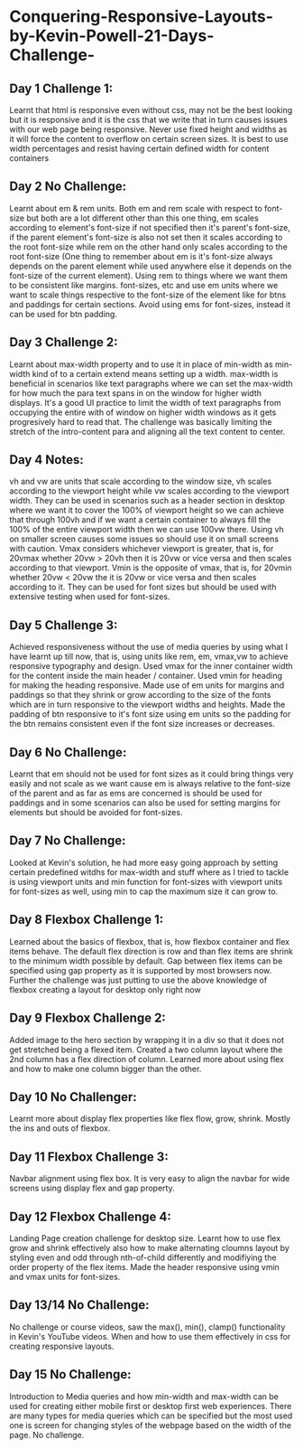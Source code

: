# Conquering-Responsive-Layouts-by-Kevin-Powell-21-Days-Challenge-
## Day 1 Challenge 1: 
Learnt that html is responsive even without css, may not be the best looking but it is responsive and it is the css that we write that in turn causes issues with our web page being responsive. Never use fixed height and widths as it will force the content to overflow on certain screen sizes. It is best to use width percentages and resist having certain defined width for content containers

## Day 2 No Challenge: 
Learnt about em & rem units. Both em and rem scale with respect to font-size but both are a lot different other than this one thing, em scales according to element's font-size if not specified then it's parent's font-size, if the parent element's font-size is also not set then it scales according to the root font-size while rem on the other hand only scales according to the root font-size (One thing to remember about em is it's font-size always depends on the parent element while used anywhere else it depends on the font-size of the current element). Using rem to things where we want them to be consistent like margins. font-sizes, etc and use em units where we want to scale things respective to the font-size of the element like for btns and paddings for certain sections. Avoid using ems for font-sizes, instead it can be used for btn padding.

## Day 3 Challenge 2: 
Learnt about max-width property and to use it in place of min-width as min-width kind of to a certain extend means setting up a width. max-width is beneficial in scenarios like text paragraphs where we can set the max-width for how much the para text spans in on the window for higher width displays. It's a good UI practice to limit the width of text paragraphs from occupying the entire with of window on higher width windows as it gets progresively hard to read that. The challenge was basically limiting the stretch of the intro-content para and aligning all the text content to center.

## Day 4 Notes: 
vh and vw are units that scale according to the window size, vh scales according to the viewport height while vw scales according to the viewport width. They can be used in scenarios such as a header section in desktop where we want it to cover the 100% of viewport height so we can achieve that through 100vh and if we want a certain container to always fill the 100% of the entire viewport width then we can use 100vw there. Using vh on smaller screen causes some issues so should use it on small screens with caution. Vmax considers whichever viewport is greater, that is, for 20vmax whether 20vw > 20vh then it is 20vw or vice versa and then scales according to that viewport. Vmin is the opposite of vmax, that is, for 20vmin whether 20vw < 20vw the it is 20vw or vice versa and then scales according to it. They can be used for font sizes but should be used with extensive testing when used for font-sizes.

## Day 5 Challenge 3: 
Achieved responsiveness without the use of media queries by using what I have learnt up till now, that is, using units like rem, em, vmax,vw to achieve responsive typography and design. Used vmax for the inner container width for the content inside the main header / container. Used vmin for heading for making the heading responsive. Made use of em units for margins and paddings so that they shrink or grow according to the size of the fonts which are in turn responsive to the viewport widths and heights. Made the padding of btn responsive to it's font size using em units so the padding for the btn remains consistent even if the font size increases or decreases.

## Day 6 No Challenge: 
Learnt that em should not be used for font sizes as it could bring things very easily and not scale as we want cause em is always relative to the font-size of the parent and as far as ems are concerned is should be used for paddings and in some scenarios can also be used for setting margins for elements but should be avoided for font-sizes.

## Day 7 No Challenge: 
Looked at Kevin's solution, he had more easy going approach by setting certain predefined witdhs for max-width and stuff where as I tried to tackle is using viewport units and min function for font-sizes with viewport units for font-sizes as well, using min to cap the maximum size it can grow to. 

## Day 8 Flexbox Challenge 1: 
Learned about the basics of flexbox, that is, how flexbox container and flex items behave. The default flex direction is row and than flex items are shrink to the minimum width possible by default. Gap between flex items can be specified using gap property as it is supported by most browsers now. Further the challenge was just putting to use the above knowledge of flexbox creating a layout for desktop only right now

## Day 9 Flexbox Challenge 2: 
Added image to the hero section by wrapping it in a div so that it does not get stretched being a flexed item. Created a two column layout where the 2nd column has a flex direction of column. Learned more about using flex and how to make one column bigger than the other.

## Day 10 No Challenger:
Learnt more about display flex properties like flex flow, grow, shrink. Mostly the ins and outs of flexbox.

## Day 11 Flexbox Challenge 3:
Navbar alignment using flex box. It is very easy to align the navbar for wide screens using display flex and gap property.

## Day 12 Flexbox Challenge 4:
Landing Page creation challenge for desktop size. Learnt how to use flex grow and shrink effectively also how to make alternating cloumns layout by styling even and odd through nth-of-child differently and modifiying the order property of the flex items. Made the header responsive using vmin and vmax units for font-sizes.

## Day 13/14 No Challenge:
No challenge or course videos, saw the max(), min(), clamp() functionality in Kevin's YouTube videos. When and how to use them effectively in css for creating responsive layouts.


## Day 15 No Challenge:
Introduction to Media queries and how min-width and max-width can be used for creating either mobile first or desktop first web experiences. There are many types for media queries which can be specified but the most used one is screen for changing styles of the webpage based on the width of the page. No challenge.
